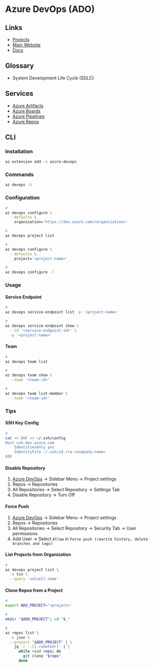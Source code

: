 # Azure DevOps (ADO)

<!--
https://app.pluralsight.com/paths/skills/additional-devops-topics-on-microsoft-azure

https://linkedin.com/learning/react-js-building-an-interface-8551484/why-react-is-so-important
https://linkedin.com/learning/learning-azure-devops-10005641/use-azure-devops-to-enhance-application-development
https://linkedin.com/learning/visual-studio-tools-for-azure-devops/use-azure-devops-tools-from-the-visual-studio-ide
https://linkedin.com/learning/continuous-delivery-with-azure-devops/azure-devops-for-software-teams
https://linkedin.com/learning/azure-for-devops-application-infrastructure/the-need-for-agile-infrastructure
https://linkedin.com/learning/azure-devops-continuous-delivery-with-yaml-pipelines/devops-and-yaml-pipelines
https://linkedin.com/learning/azure-for-devops-implementing-development-processes/why-process-matters-in-devops
-->

## Links

- [Projects](https://dev.azure.com/)
- [Main Website](https://azure.microsoft.com/en-us/products/devops/)
- [Docs](https://learn.microsoft.com/en-us/cli/azure/devops?view=azure-cli-latest)

## Glossary

- System Development Life Cycle (SDLC)

## Services

- [Azure Artifacts](/azure/services/azure-devops/azure-artifacts.md)
- [Azure Boards](/azure/services/azure-devops/azure-boards.md)
- [Azure Pipelines](/azure/services/azure-devops/azure-pipelines/README.md)
- [Azure Repos](/azure/services/azure-devops/azure-repos.md)

## CLI

### Installation

```sh
az extension add -n azure-devops
```

### Commands

```sh
az devops -h
```

### Configuration

```sh
#
az devops configure \
  --defaults \
    organization='https://dev.azure.com/<organization>'

#
az devops project list

#
az devops configure \
  --defaults \
    project='<project-name>'

#
az devops configure -l
```

### Usage

#### Service Endpoint

```sh
#
az devops service-endpoint list -p '<project-name>'

#
az devops service-endpoint show \
  --id '<service-endpoint-id>' \
  -p '<project-name>'
```

<!--
az devops service-endpoint create

az devops service-endpoint update

az devops service-endpoint delete
-->

#### Team

```sh
#
az devops team list

#
az devops team show \
  --team '<team-id>'

#
az devops team list-member \
  --team '<team-id>'
```

<!--
az devops team create

az devops team delete

az devops team update
-->

### Tips

#### SSH Key Config

```sh
#
cat << EOF >> ~/.ssh/config
Host ssh.dev.azure.com
    IdentitiesOnly yes
    IdentityFile ~/.ssh/id_rsa.<company-name>
EOF
```

#### Disable Repository

1. [Azure DevOps](https://dev.azure.com/) -> Sidebar Menu -> Project settings
2. Repos -> Repositories
3. All Repositories -> Select Repository -> Settings Tab
4. Disable Repository -> Turn Off

#### Force Push

1. [Azure DevOps](https://dev.azure.com/) -> Sidebar Menu -> Project settings
2. Repos -> Repositories
3. All Repositories -> Select Repository -> Security Tab -> User permissions
4. Add User -> Select `Allow` in `Force push (rewrite history, delete branches and tags)`

#### List Projects from Organization

```sh
#
az devops project list \
  -o tsv \
  --query 'value[].name'
```

#### Clone Repos from a Project

```sh
#
export ADO_PROJECT='<project>'

#
mkdir "$ADO_PROJECT"; cd "$_"

#
az repos list \
  -o json \
  --project "$ADO_PROJECT" | \
    jq -r '.[].remoteUrl' | \
      while read repo; do
        git clone "$repo"
      done
```
